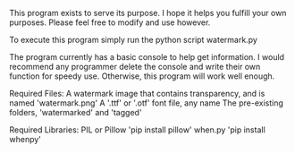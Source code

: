This program exists to serve its purpose. I hope it helps you fulfill your own purposes. Please feel free to modify and use however.

To execute this program simply run the python script watermark.py

The program currently has a basic console to help get information. I would recommend any programmer delete the console and write their own function for speedy use. Otherwise, this program will work well enough.

Required Files:
A watermark image that contains transparency, and is named 'watermark.png'
A '.ttf' or '.otf' font file, any name
The pre-existing folders, 'watermarked' and 'tagged'

Required Libraries:
PIL or Pillow 'pip install pillow'
when.py 'pip install whenpy'
